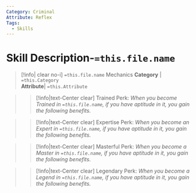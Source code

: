 ```yaml
---
Category: Criminal
Attribute: Reflex
Tags:
  - Skills
---
```

# Skill Description-`=this.file.name`

>[!info| clear no-i] `=this.file.name` Mechanics
>**Category** | `=this.Category`   
>**Attribute**| `=this.Attribute`

>> [!info|text-Center clear] Trained Perk: 
>> *When you become Trained in `=this.file.name`, if you have aptitude in it, you gain the following benefits.*
>> 

>> [!info|text-Center clear] Expertise Perk: 
>> *When you become an Expert in `=this.file.name`, if you have aptitude in it, you gain the following benefits.*
>> 

>> [!info|text-Center clear] Masterful Perk: 
>> *When you become a Master in `=this.file.name`, if you have aptitude in it, you gain the following benefits.*
>> 

>> [!info|text-Center clear] Legendary Perk: 
>> *When you become a Legend in `=this.file.name`, if you have aptitude in it, you gain the following benefits.*
>> 